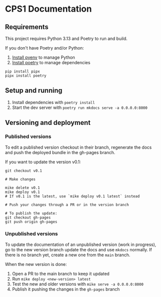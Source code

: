 # CPS1 Documentation

## Requirements

This project requires Python 3.13 and Poetry to run and build.

If you don't have Poetry and/or Python:

1. [Install pyenv](https://github.com/pyenv/pyenv#installation) to manage Python
2. [Install poetry](https://python-poetry.org/docs/#installation) to manage dependencies

```
pip install pipx
pipx install poetry
```

## Setup and running

1. Install dependencies with `poetry install`
2. Start the dev server with `poetry run mkdocs serve -a 0.0.0.0:8000`

## Versioning and deployment

### Published versions

To edit a published version checkout in their branch, regenerate the docs and
push the deployed bundle in the gh-pages branch.

If you want to update the version v0.1:
```
git checkout v0.1

# Make changes

mike delete v0.1
mike deploy v0.1
# If v0.1 is the latest, use `mike deploy v0.1 latest` instead

# Push your changes through a PR or in the version branch

# To publish the update:
git checkout gh-pages
git push origin gh-pages
```

### Unpublished versions

To update the documentation of an unpublished version (work in progress), go
to the new version branch update the docs and use `mkdocs` normally. If there
is no branch yet, create a new one from the `main` branch.

When the new version is done:
1. Open a PR to the main branch to keep it updated
2. Run `mike deploy <new-version> latest`
3. Test the new and older versions with `mike serve -a 0.0.0.0:8000`
4. Publish it pushing the changes in the `gh-pages` branch
